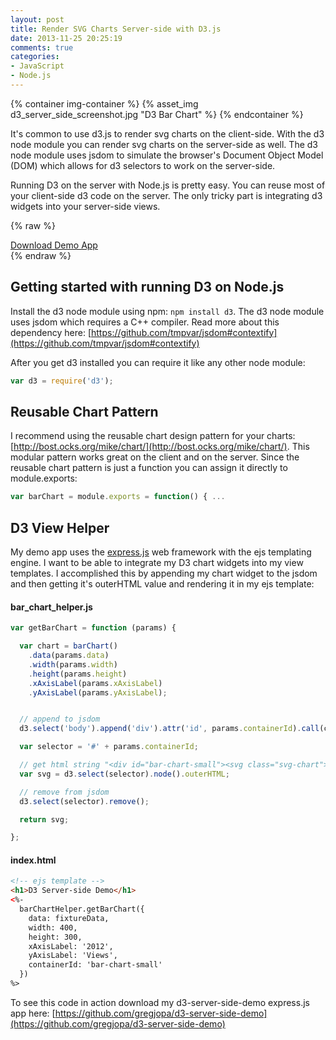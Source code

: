 ```yaml
---
layout: post
title: Render SVG Charts Server-side with D3.js
date: 2013-11-25 20:25:19
comments: true
categories:
- JavaScript
- Node.js
---
```


{% container img-container %}
  {% asset_img d3_server_side_screenshot.jpg "D3 Bar Chart" %}
{% endcontainer %}

It's common to use d3.js to render svg charts on the client-side. With the d3 node module you can render svg charts on the server-side as well. The d3 node module uses jsdom to simulate the browser's Document Object Model (DOM) which allows for d3 selectors to work on the server-side.

Running D3 on the server with Node.js is pretty easy. You can reuse most of your client-side d3 code on the server. The only tricky part is integrating d3 widgets into your server-side views.

<!--more-->


{% raw %}
<div class="button-container">
  <a href="https://github.com/gregjopa/d3-server-side-demo" class="btn btn--primary">Download Demo App</a>
</div>
{% endraw %}


## Getting started with running D3 on Node.js

Install the d3 node module using npm: `npm install d3`. The d3 node module uses jsdom which requires a C++ compiler. Read more about this dependency here: [https://github.com/tmpvar/jsdom#contextify](https://github.com/tmpvar/jsdom#contextify)

After you get d3 installed you can require it like any other node module:

``` javascript
var d3 = require('d3');
```


## Reusable Chart Pattern

I recommend using the reusable chart design pattern for your charts: [http://bost.ocks.org/mike/chart/](http://bost.ocks.org/mike/chart/). This modular pattern works great on the client and on the server. Since the reusable chart pattern is just a function you can assign it directly to module.exports:

``` javascript
var barChart = module.exports = function() { ...
```


## D3 View Helper

My demo app uses the [express.js](http://expressjs.com/) web framework with the ejs templating engine. I want to be able to integrate my D3 chart widgets into my view templates. I accomplished this by appending my chart widget to the jsdom and then getting it's outerHTML value and rendering it in my ejs template:

#### bar_chart_helper.js

``` javascript
var getBarChart = function (params) {

  var chart = barChart()
    .data(params.data)
    .width(params.width)
    .height(params.height)
    .xAxisLabel(params.xAxisLabel)
    .yAxisLabel(params.yAxisLabel);


  // append to jsdom
  d3.select('body').append('div').attr('id', params.containerId).call(chart);

  var selector = '#' + params.containerId;

  // get html string "<div id="bar-chart-small"><svg class="svg-chart"> ..."
  var svg = d3.select(selector).node().outerHTML;

  // remove from jsdom
  d3.select(selector).remove();

  return svg;

};
```

#### index.html

``` html
<!-- ejs template -->
<h1>D3 Server-side Demo</h1>
<%-
  barChartHelper.getBarChart({
    data: fixtureData,
    width: 400,
    height: 300,
    xAxisLabel: '2012',
    yAxisLabel: 'Views',
    containerId: 'bar-chart-small'
  })
%>
```

To see this code in action download my d3-server-side-demo express.js app here: [https://github.com/gregjopa/d3-server-side-demo](https://github.com/gregjopa/d3-server-side-demo)
